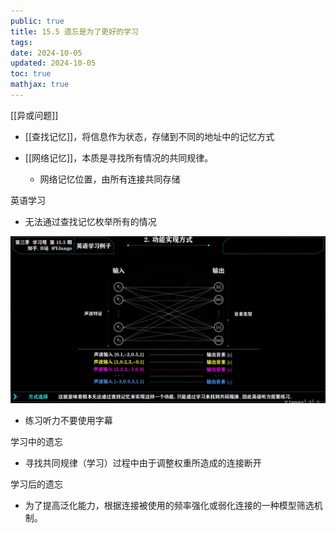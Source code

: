 ```yaml
---
public: true
title: 15.5 遗忘是为了更好的学习
tags:
date: 2024-10-05
updated: 2024-10-05
toc: true
mathjax: true
---
```


[[异或问题]]

  + [[查找记忆]]，将信息作为状态，存储到不同的地址中的记忆方式

  + [[网络记忆]]，本质是寻找所有情况的共同规律。

    + 网络记忆位置，由所有连接共同存储

英语学习

  + 无法通过查找记忆枚举所有的情况

![image.png](/assets/image_1696927216952_0.png)

  + 练习听力不要使用字幕

学习中的遗忘

  + 寻找共同规律（学习）过程中由于调整权重所造成的连接断开

学习后的遗忘

  + 为了提高泛化能力，根据连接被使用的频率强化或弱化连接的一种模型筛选机制。
